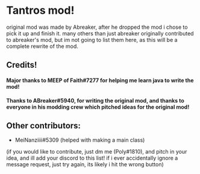 # Tantros mod!
original mod was made by Abreaker, after he dropped the mod i chose to pick it up and finish it. many others than just abreaker originally contributed to abreaker's mod, but im not going to list them here, as this will be a complete rewrite of the mod. 

## Credits!

#### Major thanks to MEEP of Faith#7277 for helping me learn java to write the mod!

#### Thanks to ABreaker#5940, for writing the original mod, and thanks to everyone in his modding crew which pitched ideas for the original mod!

## Other contributors:

- MeiNanziiii#5309 (helped with making a main class)

(if you would like to contribute, just dm me (Poly#1810), and pitch in your idea, and ill add your discord to this list! if i ever accidentally ignore a message request, just try again, its likely i hit the wrong button)
